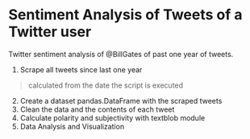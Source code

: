 # Sentiment Analysis of Tweets of a Twitter user 
Twitter sentiment analysis of @BillGates of past one year of tweets.

1. Scrape all tweets since last one year
> calculated from the date the script is executed
2. Create a dataset pandas.DataFrame with the scraped tweets
3. Clean the data and the contents of each tweet
4. Calculate polarity and subjectivity with textblob module
5. Data Analysis and Visualization